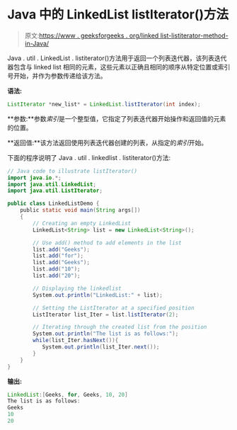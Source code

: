 # Java 中的 LinkedList listIterator()方法

> 原文:[https://www . geeksforgeeks . org/linked list-listiterator-method-in-Java/](https://www.geeksforgeeks.org/linkedlist-listiterator-method-in-java/)

Java . util . LinkedList . listiterator()方法用于返回一个列表迭代器，该列表迭代器包含与 linked list 相同的元素，这些元素以正确且相同的顺序从特定位置或索引号开始，并作为参数传递给该方法。

**语法:**

```java
ListIterator *new_list* = LinkedList.listIterator(int index);

```

**参数:**参数*索引*是一个整型值，它指定了列表迭代器开始操作和返回值的元素的位置。

**返回值:**该方法返回使用列表迭代器创建的列表，从指定的*索引*开始。

下面的程序说明了 Java . util . linkedlist . listiterator()方法:

```java
// Java code to illustrate listIterator()
import java.io.*;
import java.util.LinkedList;
import java.util.ListIterator;

public class LinkedListDemo {
    public static void main(String args[])
    {
        // Creating an empty LinkedList
        LinkedList<String> list = new LinkedList<String>();

        // Use add() method to add elements in the list
        list.add("Geeks");
        list.add("for");
        list.add("Geeks");
        list.add("10");
        list.add("20");

        // Displaying the linkedlist
        System.out.println("LinkedList:" + list);

        // Setting the ListIterator at a specified position
        ListIterator list_Iter = list.listIterator(2);

        // Iterating through the created list from the position
        System.out.println("The list is as follows:");
        while(list_Iter.hasNext()){
           System.out.println(list_Iter.next());
        }
    }
}
```

**输出:**

```java
LinkedList:[Geeks, for, Geeks, 10, 20]
The list is as follows:
Geeks
10
20

```